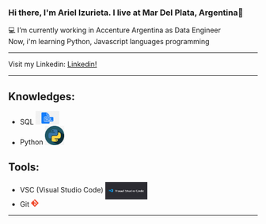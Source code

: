 ### Hi there, I'm Ariel Izurieta. I live at Mar Del Plata, Argentina👋


:computer: I’m currently working in Accenture Argentina as Data Engineer <br>
Now, i'm learning Python, Javascript languages programming

***
Visit my Linkedin: [Linkedin!](https://www.linkedin.com/in/arielizurieta/)<br>
***
## Knowledges:
* SQL <img id="logo-sql" src="images/logo-sql.png" width=10% height=5%>
* Python <img id="logo_python" src="images/logo-python.png" width=8%>

## Tools:
* VSC (Visual Studio Code) <img src="images/logo-vsc.png" width=85 height=35 align=center alt="logo-vsc">
* Git <img src="images/logo-git.png" width=15 alt="logo-git">

<hr id="ultima_linea">
